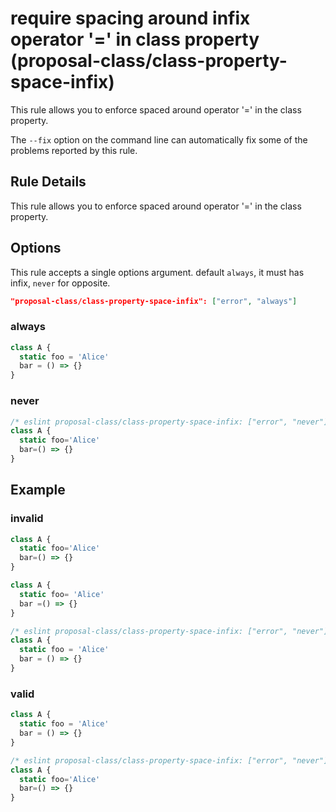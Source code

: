 # require spacing around infix operator '=' in class property (proposal-class/class-property-space-infix)

This rule allows you to enforce spaced around operator '=' in the class property.

The `--fix` option on the command line can automatically fix some of the problems reported by this rule.

## Rule Details

This rule allows you to enforce spaced around operator '=' in the class property.

## Options

This rule accepts a single options argument. default `always`, it must has infix, `never` for opposite.

```json
"proposal-class/class-property-space-infix": ["error", "always"]
```

### always

```js
class A {
  static foo = 'Alice'
  bar = () => {}
}
```

### never

```js
/* eslint proposal-class/class-property-space-infix: ["error", "never"] */
class A {
  static foo='Alice'
  bar=() => {}
}
```

## Example

### invalid

```js
class A {
  static foo='Alice'
  bar=() => {}
}
```

```js
class A {
  static foo= 'Alice'
  bar =() => {}
}
```

```js
/* eslint proposal-class/class-property-space-infix: ["error", "never"] */
class A {
  static foo = 'Alice'
  bar = () => {}
}
```

### valid

```js
class A {
  static foo = 'Alice'
  bar = () => {}
}
```

```js
/* eslint proposal-class/class-property-space-infix: ["error", "never"] */
class A {
  static foo='Alice'
  bar=() => {}
}
```
